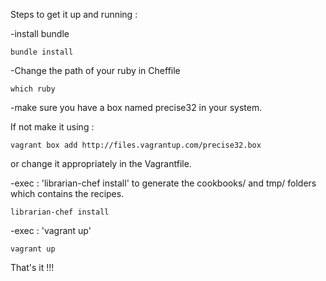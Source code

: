 Steps to get it up and running :

  -install bundle
  
    bundle install

  -Change the path of your ruby in Cheffile 
  
    which ruby
  
  -make sure you have a box named precise32 in your system. 
  
  If not make it using :
  
    vagrant box add http://files.vagrantup.com/precise32.box
    
  or change it appropriately in the Vagrantfile.
    
  -exec : 'librarian-chef install' to generate the cookbooks/ and tmp/ folders which contains the recipes.
  
    librarian-chef install
  
  -exec : 'vagrant up' 
    
    vagrant up
  
That's it !!!